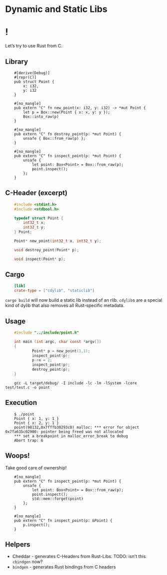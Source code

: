 # Dynamic and Static Libs

!
=

Let’s try to use Rust from C.

Library
----
```rust,ignore
    #[derive(Debug)]
    #[repr(C)]
    pub struct Point {
        x: i32,
        y: i32
    }

    #[no_mangle]
    pub extern "C" fn new_point(x: i32, y: i32) -> *mut Point {
        let p = Box::new(Point { x: x, y: y });
        Box::into_raw(p)
    }

    #[no_mangle]
    pub extern "C" fn destroy_point(p: *mut Point) {
        unsafe { Box::from_raw(p) };
    }

    #[no_mangle]
    pub extern "C" fn inspect_point(p: *mut Point) {
        unsafe {
            let point: Box<Point> = Box::from_raw(p);
            point.inspect();
        };
    }
```
C-Header (excerpt)
----
```c
    #include <stdint.h>
    #include <stdbool.h>

    typedef struct Point {
        int32_t x;
        int32_t y;
    } Point;

    Point* new_point(int32_t x, int32_t y);

    void destroy_point(Point* p);

    void inspect(Point* p);
```
Cargo
----
```toml
    [lib]
    crate-type = ["cdylib", "staticlib"]
```
`cargo build` will now build a static lib instead of an rlib.
`cdylib`s are a special kind of dylib that also removes all
Rust-specific metadata.

Usage
----
```c
    #include "../include/point.h"

    int main (int argc, char const *argv[])
    {
            Point* p = new_point(1,1);
            inspect_point(p);
            p->x = 2;
            inspect_point(p);
            destroy_point(p);
    }
```

```console
    gcc -L target/debug/ -I include -lc -lm -lSystem -lcore test/test.c -o point
```

Execution
----
```console
    $ ./point
    Point { x: 1, y: 1 }
    Point { x: 2, y: 1 }
    point(98132,0x7fffb30293c0) malloc: *** error for object 0x7fa635c02980: pointer being freed was not allocated
    *** set a breakpoint in malloc_error_break to debug
    Abort trap: 6
```

Woops!
----

Take good care of ownership!
```rust,ignore
    #[no_mangle]
    pub extern "C" fn inspect_point(p: *mut Point) {
        unsafe {
            let point: Box<Point> = Box::from_raw(p);
            point.inspect();
            std::mem::forget(point)
        };
    }

    #[no_mangle]
    pub extern "C" fn inspect_point(p: &Point) {
        p.inspect();
    }
```

Helpers
----

-   Cheddar - generates C-Headers from Rust-Libs. TODO: isn't this `cbindgen` now?
-   `bindgen` - generates Rust bindings from C headers
